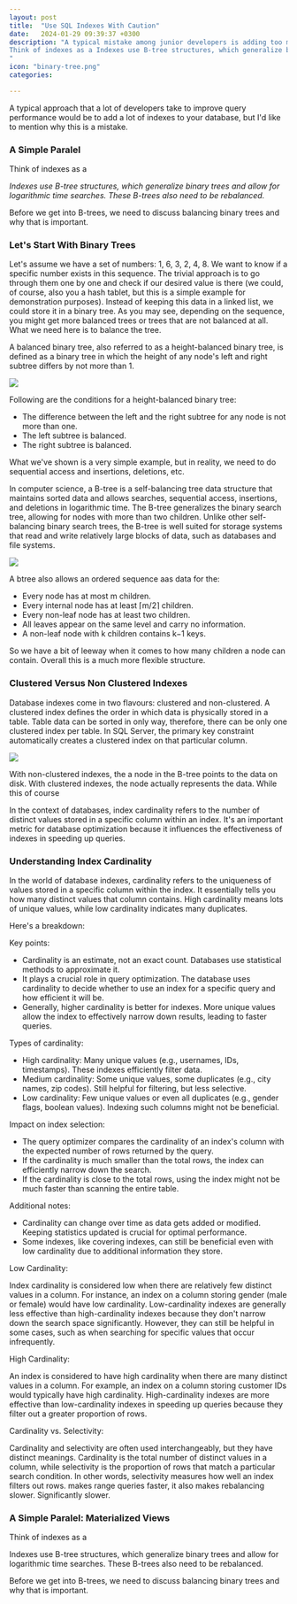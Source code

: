 ```yaml
---
layout: post
title:  "Use SQL Indexes With Caution"
date:   2024-01-29 09:39:37 +0300
description: "A typical mistake among junior developers is adding too many indexes to tables in SQL databases, way more than it would be necessary. On first impression, it wouldn't look like they would be a big deal, but that's not the case. A Simple Paralel:
Think of indexes as a Indexes use B-tree structures, which generalize binary trees and allow for logarithmic time searches. These B-trees also need to be rebalanced. Before we get into B-trees, we need to discuss balancing binary trees and why that is important.
"
icon: "binary-tree.png"
categories: 

---
```

A typical approach that a lot of developers take to improve query performance would be to add a lot of indexes to your database, but I'd like to mention why this is a mistake.

### A Simple Paralel

Think of indexes as a 

*Indexes use B-tree structures, which generalize binary trees and allow for logarithmic time searches. These B-trees also need to be rebalanced.*

Before we get into B-trees, we need to discuss balancing binary trees and why that is important.

### Let's Start With Binary Trees
Let's assume we have a set of numbers: 1, 6, 3, 2, 4, 8. We want to know if a specific number exists in this sequence. The trivial approach is to go through them one by one and check if our desired value is there (we could, of course, also you a hash tablet, but this is a simple example for demonstration purposes). Instead of keeping this data in a linked list, we could store it in a binary tree. As you may see, depending on the sequence, you might get more balanced trees or trees that are not balanced at all. What we need here is to balance the tree.
 
A balanced binary tree, also referred to as a height-balanced binary tree, is defined as a binary tree in which the height of any node's left and right subtree differs by not more than 1.

<img src="unbalanced.png" class="img" />

Following are the conditions for a height-balanced binary tree:

* The difference between the left and the right subtree for any node is not more than one.
* The left subtree is balanced.
* The right subtree is balanced.

What we've shown is a very simple example, but in reality, we need to do sequential access and insertions, deletions, etc.

In computer science, a B-tree is a self-balancing tree data structure that maintains sorted data and allows searches, sequential access, insertions, and deletions in logarithmic time. The B-tree generalizes the binary search tree, allowing for nodes with more than two children. Unlike other self-balancing binary search trees, the B-tree is well suited for storage systems that read and write relatively large blocks of data, such as databases and file systems.

<img src="b-tree.jpeg" class="img" />

A btree also allows an ordered sequence aas data for the:
 
* Every node has at most m children.
* Every internal node has at least ⌈m/2⌉ children.
* Every non-leaf node has at least two children.
* All leaves appear on the same level and carry no information.
* A non-leaf node with k children contains k−1 keys.

So we have a bit of leeway when it comes to how many children a node can contain. Overall this is a much more flexible structure.

### Clustered Versus Non Clustered Indexes
Database indexes come in two flavours: clustered and non-clustered. A clustered index defines the order in which data is physically stored in a table. Table data can be sorted in only way, therefore, there can be only one clustered index per table. In SQL Server, the primary key constraint automatically creates a clustered index on that particular column.

<img src="clustered.webp" class="img" />

With non-clustered indexes, the a node in the B-tree points to the data on disk. With clustered indexes, the node actually represents the data. While this of course

In the context of databases, index cardinality refers to the number of distinct values stored in a specific column within an index. It's an important metric for database optimization because it influences the effectiveness of indexes in speeding up queries.

### Understanding Index Cardinality


In the world of database indexes, cardinality refers to the uniqueness of values stored in a specific column within the index. It essentially tells you how many distinct values that column contains. High cardinality means lots of unique values, while low cardinality indicates many duplicates.

Here's a breakdown:

Key points:

* Cardinality is an estimate, not an exact count. Databases use statistical methods to approximate it.
* It plays a crucial role in query optimization. The database uses cardinality to decide whether to use an index for a specific query and how efficient it will be.
* Generally, higher cardinality is better for indexes. More unique values allow the index to effectively narrow down results, leading to faster queries.

Types of cardinality:

* High cardinality: Many unique values (e.g., usernames, IDs, timestamps). These indexes efficiently filter data.
* Medium cardinality: Some unique values, some duplicates (e.g., city names, zip codes). Still helpful for filtering, but less selective.
* Low cardinality: Few unique values or even all duplicates (e.g., gender flags, boolean values). Indexing such columns might not be beneficial.

Impact on index selection:

* The query optimizer compares the cardinality of an index's column with the expected number of rows returned by the query.
* If the cardinality is much smaller than the total rows, the index can efficiently narrow down the search.
* If the cardinality is close to the total rows, using the index might not be much faster than scanning the entire table.

Additional notes:

* Cardinality can change over time as data gets added or modified. Keeping statistics updated is crucial for optimal performance.
* Some indexes, like covering indexes, can still be beneficial even with low cardinality due to additional information they store.


Low Cardinality:

Index cardinality is considered low when there are relatively few distinct values in a column. For instance, an index on a column storing gender (male or female) would have low cardinality. Low-cardinality indexes are generally less effective than high-cardinality indexes because they don't narrow down the search space significantly. However, they can still be helpful in some cases, such as when searching for specific values that occur infrequently.

High Cardinality:

An index is considered to have high cardinality when there are many distinct values in a column. For example, an index on a column storing customer IDs would typically have high cardinality. High-cardinality indexes are more effective than low-cardinality indexes in speeding up queries because they filter out a greater proportion of rows.

Cardinality vs. Selectivity:

Cardinality and selectivity are often used interchangeably, but they have distinct meanings. Cardinality is the total number of distinct values in a column, while selectivity is the proportion of rows that match a particular search condition. In other words, selectivity measures how well an index filters out rows. makes range queries faster, it also makes rebalancing slower. Significantly slower.

### A Simple Paralel: Materialized Views
Think of indexes as a

Indexes use B-tree structures, which generalize binary trees and allow for logarithmic time searches. These B-trees also need to be rebalanced.

Before we get into B-trees, we need to discuss balancing binary trees and why that is important.

